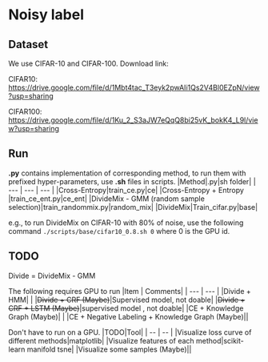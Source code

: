 # Noisy label

## Dataset
We use CIFAR-10 and CIFAR-100.
Download link:

CIFAR10:
https://drive.google.com/file/d/1Mbt4tac_T3eyk2pwAIi1Qs2V4Bl0EZpN/view?usp=sharing

CIFAR100:
https://drive.google.com/file/d/1Ku_2_S3aJW7eQqQ8bi25vK_bokK4_L9l/view?usp=sharing

## Run
**.py** contains implementation of corresponding method, to run them with prefixed hyper-parameters, use **.sh** files in scripts.
|Method|.py|sh folder|
| --- | --- | --- |
|Cross-Entropy|train_ce.py|ce|
|Cross-Entropy + Entropy |train_ce_ent.py|ce_ent|
|DivideMix - GMM (random sample selection)|train_randommix.py|random_mix|
|DivideMix|Train_cifar.py|base|


e.g., to run DivideMix on CIFAR-10 with 80% of noise, use the following command
``
./scripts/base/cifar10_0.8.sh 0
``
where 0 is the GPU id.

## TODO
Divide = DivideMix - GMM

The following requires GPU to run
|Item | Comments|
| --- | --- |
|Divide + HMM| |
|~~Divide + CRF (Maybe)~~|Supervised model, not doable| 
|~~Divide + CRF + LSTM (Maybe)~~|supervised model , not doable|
|CE + Knowledge Graph (Maybe)| |
|CE + Negative Labeling + Knowledge Graph (Maybe)||

Don't have to run on a GPU.
|TODO|Tool|
| -- | -- |
|Visualize loss curve of different methods|matplotlib|
|Visualize features of each method|scikit-learn manifold tsne|
|Visualize some samples (Maybe)||
